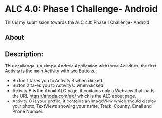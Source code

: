# ALC 4.0: Phase 1 Challenge- Android

This is my submission towards the ALC 4.0: Phase 1 Challenge- Android

## About

## Description:
This challenge is a simple Android Application with three Activities, the first Activity is the main Activity with two Buttons.
* Button 1 takes you to Activity B when clicked.
* Button 2 takes you to Activity C when clicked.
* Activity B is the About ALC page, it contains only a Webview that loads the URL https://andela.com/alc/ which is the ALC about page.
* Activity C is your profile, it contains an ImageView which should display your photo, TextViews showing your name, Track, Country, Email and Phone Number.
